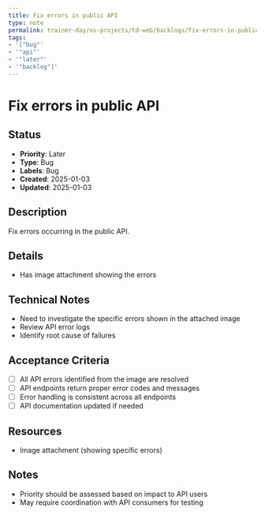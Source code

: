 ```yaml
---
title: Fix errors in public API
type: note
permalink: trainer-day/os-projects/td-web/backlogs/fix-errors-in-public-api
tags:
- '["bug"'
- '"api"'
- '"later"'
- '"backlog"]'
---
```


# Fix errors in public API

## Status
- **Priority**: Later
- **Type**: Bug
- **Labels**: Bug
- **Created**: 2025-01-03
- **Updated**: 2025-01-03

## Description
Fix errors occurring in the public API.

## Details
- Has image attachment showing the errors

## Technical Notes
- Need to investigate the specific errors shown in the attached image
- Review API error logs
- Identify root cause of failures

## Acceptance Criteria
- [ ] All API errors identified from the image are resolved
- [ ] API endpoints return proper error codes and messages
- [ ] Error handling is consistent across all endpoints
- [ ] API documentation updated if needed

## Resources
- Image attachment (showing specific errors)

## Notes
- Priority should be assessed based on impact to API users
- May require coordination with API consumers for testing